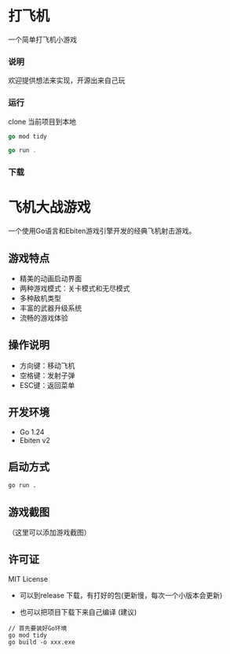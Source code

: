 # 打飞机
一个简单打飞机小游戏

### 说明
欢迎提供想法来实现，开源出来自己玩

### 运行
 clone 当前项目到本地

```Go
go mod tidy

go run .
```

### 下载
# 飞机大战游戏

一个使用Go语言和Ebiten游戏引擎开发的经典飞机射击游戏。

## 游戏特点

- 精美的动画启动界面
- 两种游戏模式：关卡模式和无尽模式
- 多种敌机类型
- 丰富的武器升级系统
- 流畅的游戏体验

## 操作说明

- 方向键：移动飞机
- 空格键：发射子弹
- ESC键：返回菜单

## 开发环境

- Go 1.24
- Ebiten v2

## 启动方式

```bash
go run .
```

## 游戏截图

（这里可以添加游戏截图）

## 许可证

MIT License
- 可以到release 下载，有打好的包(更新慢，每次一个小版本会更新)

- 也可以把项目下载下来自己编译 (建议)

```
// 首先要装好Go环境
go mod tidy
go build -o xxx.exe

```